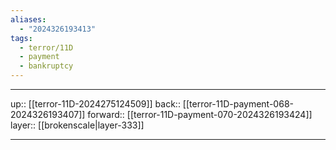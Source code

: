 ```yaml
---
aliases:
  - "2024326193413"
tags:
  - terror/11D
  - payment
  - bankruptcy
---
```




***

up:: [[terror-11D-2024275124509]]
back:: [[terror-11D-payment-068-2024326193407]]
forward:: [[terror-11D-payment-070-2024326193424]]
layer:: [[brokenscale|layer-333]]

***
